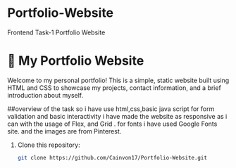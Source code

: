 # Portfolio-Website
Frontend Task-1 Portfolio Website

# 💼 My Portfolio Website

Welcome to my personal portfolio! This is a simple, static website built using HTML and CSS to showcase my projects, contact information, and a brief introduction about myself.


##overview of the task
so i have use html,css,basic java script for form validation and basic interactivity
i have made the website as responsive as i can with the usage of Flex, and Grid .
for fonts i have used Google Fonts site.
and the images are from Pinterest.

1. Clone this repository:
   ```bash
   git clone https://github.com/Cainvon17/Portfolio-Website.git
   

